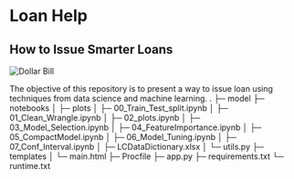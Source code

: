 # Loan Help
## How to Issue Smarter Loans
![Dollar Bill](https://cdn-images-1.medium.com/max/800/0*C1vM24QHhRynMy9U)

The objective of this repository is to present a way to issue loan using techniques from data science and machine learning.
  .
  ├─ model
  ├─ notebooks
  │  ├─ plots
  │  ├─ 00_Train_Test_split.ipynb
  │  ├─ 01_Clean_Wrangle.ipynb
  │  ├─ 02_plots.ipynb
  │  ├─ 03_Model_Selection.ipynb
  │  ├─ 04_FeatureImportance.ipynb
  │  ├─ 05_CompactModel.ipynb
  │  ├─ 06_Model_Tuning.ipynb
  │  ├─ 07_Conf_Interval.ipynb
  │  ├─ LCDataDictionary.xlsx
  │  └─ utils.py
  ├─ templates
  │  └─ main.html
  ├─ Procfile
  ├─ app.py
  ├─ requirements.txt
  └─ runtime.txt
